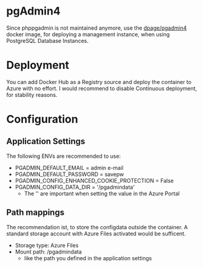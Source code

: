 # pgAdmin4
Since phppgadmin is not maintained anymore, use the [dpage/pgadmin4]("https://hub.docker.com/r/dpage/pgadmin4/") docker image, for deploying a management instance, when using PostgreSQL Database Instances.

# Deployment
You can add Docker Hub as a Registry source and deploy the container to Azure with no effort. I would recommend to disable Continuous deployment, for stability reasons.

# Configuration


## Application Settings

The following ENVs are recommended to use:

* PGADMIN_DEFAULT_EMAIL = admin e-mail
* PGADMIN_DEFAULT_PASSWORD = savepw
* PGADMIN_CONFIG_ENHANCED_COOKIE_PROTECTION = False
* PGADMIN_CONFIG_DATA_DIR = '/pgadmindata'
  * The '' are important when setting the value in the Azure Portal

## Path mappings

The recommendation ist, to store the configdata outside the container. A standard storage account with Azure Files activated would be sufficent.

* Storage type: Azure Files
* Mount path: /pgadmindata
  * like the path you defined in the application settings


